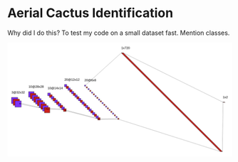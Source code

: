 # Aerial Cactus Identification

Why did I do this? To test my code on a small dataset fast. Mention classes. 


![xcvdzfsdf](./nn.png)

